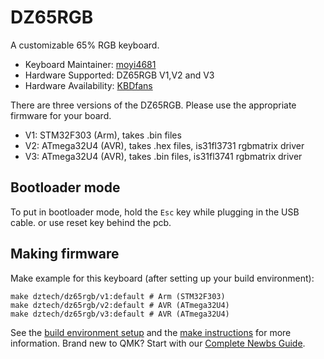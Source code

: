 # DZ65RGB

A customizable 65% RGB keyboard.

* Keyboard Maintainer: [moyi4681](https://github.com/moyi4681)
* Hardware Supported: DZ65RGB V1,V2 and V3
* Hardware Availability: [KBDfans](https://kbdfans.com/)

There are three versions of the DZ65RGB. Please use the appropriate firmware for your board.

* V1: STM32F303 (Arm), takes .bin files
* V2: ATmega32U4 (AVR), takes .hex files, is31fl3731 rgbmatrix driver
* V3: ATmega32U4 (AVR), takes .bin files, is31fl3741 rgbmatrix driver

## Bootloader mode

To put in bootloader mode, hold the `Esc` key while plugging in the USB cable. or use reset key behind the pcb.

## Making firmware

Make example for this keyboard (after setting up your build environment):

    make dztech/dz65rgb/v1:default # Arm (STM32F303)
    make dztech/dz65rgb/v2:default # AVR (ATmega32U4)
    make dztech/dz65rgb/v3:default # AVR (ATmega32U4)

See the [build environment setup](https://docs.qmk.fm/#/getting_started_build_tools) and the [make instructions](https://docs.qmk.fm/#/getting_started_make_guide) for more information. Brand new to QMK? Start with our [Complete Newbs Guide](https://docs.qmk.fm/#/newbs).
